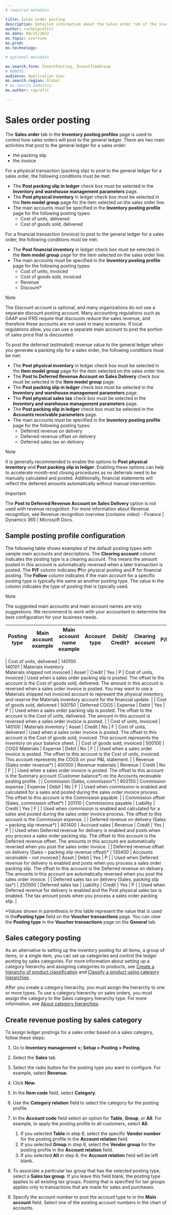 ```yaml
---
# required metadata

title: Sales order posting
description: Detailed information about the Sales order tab of the inventory posting profile page.   
author: rachelprofitt
ms.date: 04/25/2022
ms.topic: overview
ms.prod: 
ms.technology: 

# optional metadata

ms.search.form: InventPosting, InventItemGroup
# ROBOTS: 
audience: Application User
ms.search.region: Global
# ms.search.industry: 
ms.author: raprofit

---
```


# Sales order posting

The **Sales order** tab in the **Inventory posting profiles** page is used to control how sales orders will post to the general ledger. 
There are two main activities that post to the general ledger for a sales order: 
 - the packing slip
 - the invoice

For a physical transaction (packing slip) to post to the general ledger for a sales order, the following conditions must be met:
-   The **Post packing slip in ledger** check box must be selected in the **Inventory and warehouse management parameters** page.
-   The **Post physical inventory** in ledger check box must be selected in the **Item model group** page for the item selected on the sales order line.
-   The main accounts must be specified in the **Inventory posting profile** page for the following posting types:
    -   Cost of units, delivered
    -   Cost of goods sold, delivered

For a financial transaction (invoice) to post to the general ledger for a sales order, the following conditions must be met:
-   The **Post financial inventory** in ledger check box must be selected in the **Item model group** page for the item selected on the sales order line.
-   The main accounts must be specified in the **Inventory posting profile** page for the following posting types:
    -   Cost of units, invoiced
    -   Cost of goods sold, invoiced
    -   Revenue
    -   Discount\*

> [!NOTE]
> The Discount account is optional, and many organizations do not use a separate discount posting account. Many accounting regulations such as GAAP and IFRS require that discounts reduce the sales revenue, and therefore these accounts are not used in many scenarios. If local regulations allow, you can use a separate main account to post the portion of sales price that is discounted.

To post the deferred (estimated) revenue value to the general ledger when you generate a packing slip for a sales order, the following conditions must be met:

-   The **Post physical inventory** in ledger check box must be selected in the **Item model group** page for the item selected on the sales order line.
-   The **Post to Deferred Revenue Account on Sales Delivery** check box must be selected in the **Item model group** page.
-   The **Post packing slip in ledger** check box must be selected in the **Inventory and warehouse management parameters** page.
-   The **Post physical sales tax** check box must be selected in the **Inventory and warehouse management parameters** page.
-   The **Post packing slip in ledger** check box must be selected in the **Accounts receivable parameters** page.
-   The main accounts must be specified in the **Inventory posting profile** page for the following posting types:
    -   Deferred revenue on delivery
    -   Deferred revenue offset on delivery
    -   Deferred sales tax on delivery

> [!NOTE]
> It is generally recommended to enable the options to **Post** **physical inventory** and **Post packing slip in ledger**. Enabling these options can help to accelerate month-end closing procedures as no deferrals need to be manually calculated and posted. Additionally, financial statements will reflect the deferred amounts automatically without manual intervention.

> [!IMPORTANT]
> The **Post to Deferred Revenue Account on Sales Delivery** option is not used with revenue recognition. For more information about Revenue recognition, see Revenue recognition overview (contains video) - Finance \| Dynamics 365 \| Microsoft Docs.

## Sample posting profile configuration 

The following table shows examples of the default posting types with sample main accounts and descriptions. The **Clearing account** column indicates the posting type is a clearing account. This means the amount posted in this account is automatically reversed when a later transaction is posted. The **P/F** column indicates **P**for physical posting and **F** for financial posting. The **Follow** column indicates if the main account for a specific posting type is typically the same as another posting type. The value in the column indicates the type of posting that is typically used.

> [!NOTE]
> The suggested main accounts and main account names are only suggestions. We recommend to work with your accountant to determine the best configuration for your business needs.


| Posting type | Main account example | Main account name example | Account type | Debit/ Credit? | Clearing account | P/F | Follow | Description |
|------------|------------------------|-------------------------|--------------|---------|-------------------|------------|------|-------------------------|

| Cost of units, delivered | 140100</br>140101 | Materials inventory</br>Materials shipped not invoiced | Asset | Credit | Yes | P | Cost of units, invoiced | Used when a sales order packing slip is posted. The offset to the account is the Cost of goods sold, delivered. The amount in this account is reversed when a sales order invoice is posted. You may want to use a Materials shipped not invoiced account to represent the physical inventory, and reserve the Materials inventory account for the financial update. |
| Cost of goods sold, delivered | 500150 | Deferred COGS | Expense | Debit | Yes | P |  | Used when a sales order packing slip is posted. The offset to the account is the Cost of units, delivered. The amount in this account is reversed when a sales order invoice is posted. |
| Cost of units, invoiced | 140100 | Materials inventory | Asset | Credit | No | F | Cost of units, delivered | Used when a sales order invoice is posted. The offset to this account is the Cost of goods sold, invoiced. This account represents the inventory on your balance sheet. |
| Cost of goods sold, invoiced | 500100 | COGS Materials | Expense | Debit | No | F |  | Used when a sales order invoice is posted. The offset to this account is the Cost of units, invoiced. This account represents the COGS on your P&amp;L statement. |
| Revenue (Sales order revenue*) | 400100 | Revenue materials | Revenue | Credit | No | F |  | Used when a sales order invoice is posted. The offset to this account is the Summary account (Customer balance*) on the Accounts receivable posting profile. |
| Commission (Sales, commission*) | 602150 | Commission expense | Expense | Debit | No | F |  | Used when commission is enabled and calculated for a sales and posted during the sales order invoice process. The offset to this account is the Commission payable. |
| Commission offset (Sales, commission offset*) | 201110 | Commissions payable | Liability | Credit | Yes | F |  | Used when commission is enabled and calculated for a sales and posted during the sales order invoice process. The offset to this account is the Commission expense. |
| Deferred revenue on delivery (Sales – packing slip revenue*) | 401400 | Accrued sales | Revenue | Credit | Yes | P |  | Used when Deferred revenue for delivery is enabled and posts when you process a sales order packing slip. The offset to this account is the Deferred revenue offset. The amounts in this account are automatically reversed when you post the sales order invoice. |
| Deferred revenue offset on delivery (Sales – packing slip revenue offset)* | 130400 | Accounts receivable – not invoiced | Asset | Debit | Yes | P |  | Used when Deferred revenue for delivery is enabled and posts when you process a sales order packing slip. The offset to this account is the Deferred revenue on delivery. The amounts in this account are automatically reversed when you post the sales order invoice. |
| Deferred sales tax on delivery (Sales, packing slip tax*) | 250500 | Deferred sales tax | Liability | Credit | Yes | P |  | Used when Deferred revenue for delivery is enabled and the Post physical sales tax is enabled. The tax amount posts when you process a sales order packing slip. |

\*Values shown in parenthesis in this table represent the value that is used in the**Posting type** field on the **Voucher transactions** page. You can view the **Posting type** in the **Voucher transactions** page on the **General** tab.

## Sales category posting

As an alternative to setting up the inventory posting for all items, a group of items, or a single item, you can set up categories and control the ledger posting by sales categories. For more information about setting up a category hierarchy and assigning categories to products, see [Create a hierarchy of product classification](/supply-chain/pim/tasks/create-hierarchy-product-classification.md) and [Classify a product using category hierarchies](/supply-chain/pim/tasks/classify-product-category-hierarchies.md).

After you create a category hierarchy, you must assign the hierarchy to one or more types. To use a category hierarchy on sales orders, you must assign the category to the Sales category hierarchy type. For more information, see [About category hierarchies](/dynamicsax-2012/appuser-itpro/about-category-hierarchies.md).

## Create revenue posting by sales category

To assign ledger postings for a sales order based on a sales category, follow these steps:

1.  Go to **Inventory management >; Setup > Posting > Posting**.
2.  Select the **Sales** tab.
3.  Select the radio button for the posting type you want to configure. For example, select **Revenue**.
4.  Click **New**.
5.  In the **Item code** field, select **Category**.
6.  Use the **Category relation** field to select the category for the posting profile.
7.  In the **Account code** field select an option for **Table**, **Group**, or **All**. For example, to apply the posting profile to all customers, select **All**.
    1.  If you selected **Table** in step 6, select the specific **Vendor number** for the posting profile in the **Account relation** field.
    2.  If you selected **Group** in step 6, select the **Vendor group** for the posting profile in the **Account relation** field.
    3.  If you selected **All** in step 6, the **Account relation** field will be left blank.

8.  To associate a particular tax group that has the selected posting type, select a **Sales tax group**. If you leave this field blank, the posting type applies to all existing tax groups. Posting that is specified for tax groups applies only to transactions that are made for sales and purchases.

9.  Specify the account number to post the account type to in the **Main account** field. Select one of the existing account numbers in the chart of accounts.
